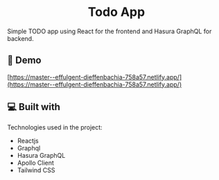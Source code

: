 <h1 align="center" id="title">Todo App</h1>

<p id="description">Simple TODO app using React for the frontend and Hasura GraphQL for backend.</p>

<h2>🚀 Demo</h2>

[https://master--effulgent-dieffenbachia-758a57.netlify.app/](https://master--effulgent-dieffenbachia-758a57.netlify.app/)
  
  
<h2>💻 Built with</h2>

Technologies used in the project:

*   Reactjs
*   Graphql
*   Hasura GraphQL
*   Apollo Client
*   Tailwind CSS

